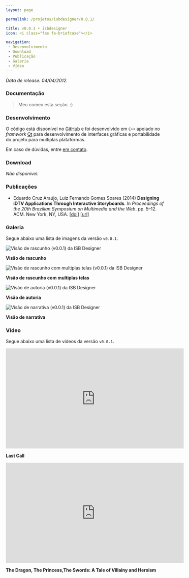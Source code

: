 ```yaml
---
layout: page

permalink: /projetos/isbdesigner/0.0.1/

title: v0.0.1 • isbdesigner
icon: <i class="fas fa-briefcase"></i>

navigation:
 - Desenvolvimento
 - Download
 - Publicação
 - Galeria
 - Vídeo
---
```


*Data de release: 04/04/2012.*

### Documentação

> Meu [<i class="fas fa-dog"></i>](https://pt.wikipedia.org/wiki/Especial:Aleat%C3%B3ria) comeu esta seção. :)

### Desenvolvimento

O código está disponível no [GitHub](https://github.com/edcaraujo/isbdesigner-deprecated) e foi desenvolvido em `C++` apoiado no *framwork* [Qt](https://www.qt.io/) para desenvolvimento de interfaces gráficas e portabilidade do projeto para multiplas plataformas.

Em caso de dúvidas, entre [em contato](/#contato).

### Download

*Não disponível.*

### Publicações

- Eduardo Cruz Araújo, Luiz Fernando Gomes Soares (2014) **Designing iDTV Applications Through Interactive Storyboards**. In *Proceedings of the 20th Brazilian Symposium on Multimedia and the Web*. pp. 5–12. ACM. New York, NY, USA. [[doi](http://dx.doi.org/10.1145/2664551.2664572)] [[url](http://doi.acm.org/10.1145/2664551.2664572)]


### Galeria

Segue abaixo uma lista de imagens da versão `v0.0.1`.

![Visão de rascunho (v0.0.1) da ISB Designer](../../../assets/images/projects/isbdesigner/0.0.1/0f6548a5659620651e30f990c200ba2d.png)

**Visão de rascunho**

![Visão de rascunho com multiplas telas (v0.0.1) da ISB Designer](../../../assets/images/projects/isbdesigner/0.0.1/3ac0651356e3379752c0ebcba698e13b.png)

**Visão de rascunho com multiplas telas**

![Visão de autoria (v0.0.1) da ISB Designer](../../../assets/images/projects/isbdesigner/0.0.1/3b5f116cf0d4937fce8a13f10db1a4d7.png)

**Visão de autoria**

![Visão de narrativa (v0.0.1) da ISB Designer](../../../assets/images/projects/isbdesigner/0.0.1/cc57cc148841be03f801216f5bd582b2.png)

**Visão de narrativa**

### Vídeo

Segue abaixo uma lista de vídeos da versão `v0.0.1`.

<iframe width="560" height="315" src="https://www.youtube.com/embed/ca317DypS4Q" frameborder="0" allow="accelerometer; autoplay; encrypted-media; gyroscope; picture-in-picture" allowfullscreen="" style="color: rgb(17, 17, 17); font-family: &quot;Helvetica Neue&quot;, Helvetica, Arial, sans-serif; font-size: 16px; font-style: normal; font-variant-ligatures: normal; font-variant-caps: normal; font-weight: 400; letter-spacing: normal; orphans: 2; text-align: start; text-indent: 0px; text-transform: none; white-space: normal; widows: 2; word-spacing: 0px; -webkit-text-stroke-width: 0px; background-color: rgb(253, 253, 253); text-decoration-style: initial; text-decoration-color: initial;"></iframe>

**Last Call**

<iframe width="560" height="315" src="https://www.youtube.com/embed/2mHMAXKltmo" frameborder="0" allow="accelerometer; autoplay; encrypted-media; gyroscope; picture-in-picture" allowfullscreen="" style="color: rgb(17, 17, 17); font-family: &quot;Helvetica Neue&quot;, Helvetica, Arial, sans-serif; font-size: 16px; font-style: normal; font-variant-ligatures: normal; font-variant-caps: normal; font-weight: 400; letter-spacing: normal; orphans: 2; text-align: start; text-indent: 0px; text-transform: none; white-space: normal; widows: 2; word-spacing: 0px; -webkit-text-stroke-width: 0px; background-color: rgb(253, 253, 253); text-decoration-style: initial; text-decoration-color: initial;"></iframe>

**The Dragon, The Princess,The Swords: A Tale of Villainy and Heroism**